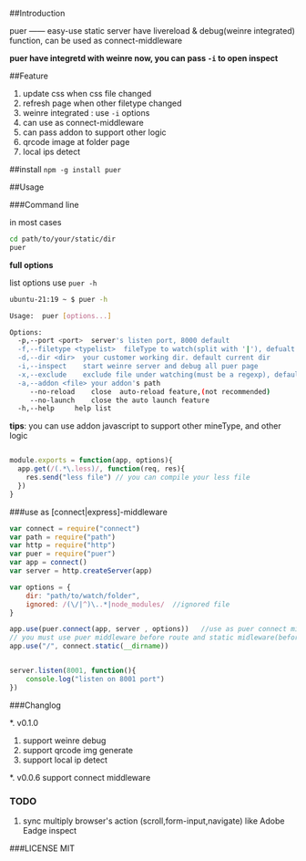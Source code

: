 ##Introduction

puer —— easy-use static server have livereload & debug(weinre integrated)  function, can be used as connect-middleware

__puer have integretd with weinre now, you can pass `-i` to open inspect__


##Feature

1. update css when css file changed
2. refresh page when other filetype changed
3. weinre integrated : use `-i` options
4. can use as connect-middleware
5. can pass addon to support other logic
6. qrcode image at folder page
7. local ips detect


##install
`npm -g install puer`


##Usage

###Command line

in most cases

```bash
cd path/to/your/static/dir
puer 
```

__full options__

list options use `puer -h`

```bash
ubuntu-21:19 ~ $ puer -h

Usage:  puer [options...]

Options:
  -p,--port <port>  server's listen port, 8000 default
  -f,--filetype <typelist>  fileType to watch(split with '|'), defualt 'js|css|html|xhtml'
  -d,--dir <dir>  your customer working dir. default current dir 
  -i,--inspect    start weinre server and debug all puer page
  -x,--exclude    exclude file under watching(must be a regexp), default: ''
  -a,--addon <file> your addon's path
     --no-reload    close  auto-reload feature,(not recommended)
     --no-launch    close the auto launch feature
  -h,--help     help list

```

__tips__: you can use addon javascript to support other mineType, and other logic

```javascript

module.exports = function(app, options){
  app.get(/(.*\.less)/, function(req, res){
    res.send("less file") // you can compile your less file
  })
}

```


###use as [connect|express]-middleware


```javascript
var connect = require("connect")
var path = require("path")
var http = require("http")
var puer = require("puer")
var app = connect()
var server = http.createServer(app)

var options = {
    dir: "path/to/watch/folder", 
    ignored: /(\/|^)\..*|node_modules/  //ignored file
}

app.use(puer.connect(app, server , options))   //use as puer connect middleware
// you must use puer middleware before route and static midleware(before any middle may return 'text/html')
app.use("/", connect.static(__dirname))


server.listen(8001, function(){
    console.log("listen on 8001 port")
})

```

###Changlog

*. v0.1.0 
  1. support weinre debug
  2. support qrcode img generate
  3. support local ip detect

*. v0.0.6 support connect middleware

### TODO

1. sync multiply browser's  action (scroll,form-input,navigate) like Adobe Eadge inspect

###LICENSE
MIT
